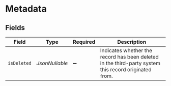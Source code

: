 # Metadata


## Fields

| Field                                                                                                | Type                                                                                                 | Required                                                                                             | Description                                                                                          |
| ---------------------------------------------------------------------------------------------------- | ---------------------------------------------------------------------------------------------------- | ---------------------------------------------------------------------------------------------------- | ---------------------------------------------------------------------------------------------------- |
| `isDeleted`                                                                                          | *JsonNullable<Boolean>*                                                                              | :heavy_minus_sign:                                                                                   | Indicates whether the record has been deleted in the third-party system this record originated from. |